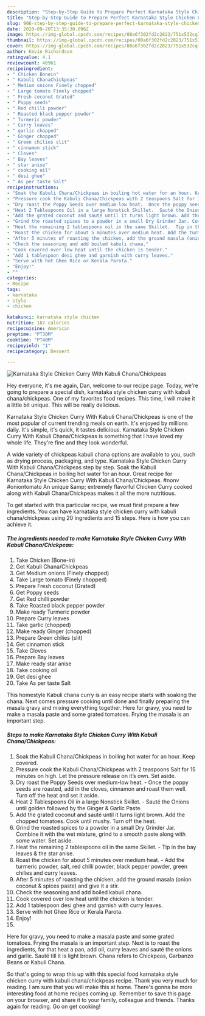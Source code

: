 ```yaml
---
description: "Step-by-Step Guide to Prepare Perfect Karnataka Style Chicken Curry With Kabuli Chana/Chickpeas"
title: "Step-by-Step Guide to Prepare Perfect Karnataka Style Chicken Curry With Kabuli Chana/Chickpeas"
slug: 906-step-by-step-guide-to-prepare-perfect-karnataka-style-chicken-curry-with-kabuli-chana-chickpeas
date: 2020-09-20T13:35:30.096Z
image: https://img-global.cpcdn.com/recipes/08a6f302fd2c2823/751x532cq70/karnataka-style-chicken-curry-with-kabuli-chanachickpeas-recipe-main-photo.jpg
thumbnail: https://img-global.cpcdn.com/recipes/08a6f302fd2c2823/751x532cq70/karnataka-style-chicken-curry-with-kabuli-chanachickpeas-recipe-main-photo.jpg
cover: https://img-global.cpcdn.com/recipes/08a6f302fd2c2823/751x532cq70/karnataka-style-chicken-curry-with-kabuli-chanachickpeas-recipe-main-photo.jpg
author: Kevin Richardson
ratingvalue: 4.1
reviewcount: 46961
recipeingredient:
- " Chicken Bonein"
- " Kabuli ChanaChickpeas"
- " Medium onions Finely chopped"
- " Large tomato Finely chopped"
- " Fresh coconut Grated"
- " Poppy seeds"
- " Red chilli powder"
- " Roasted black pepper powder"
- " Turmeric powder"
- " Curry leaves"
- " garlic chopped"
- " Ginger chopped"
- " Green chilies slit"
- " cinnamon stick"
- " Cloves"
- " Bay leaves"
- " star anise"
- " cooking oil"
- " desi ghee"
- " As per taste Salt"
recipeinstructions:
- "Soak the Kabuli Chana/Chickpeas in boiling hot water for an hour. Keep covered."
- "Pressure cook the Kabuli Chana/Chickpeas with 2 teaspoons Salt for 15 minutes on high. Let the pressure release on it’s own. Set aside."
- "Dry roast the Poppy Seeds over medium-low heat.  Once the poppy seeds are roasted, add in the cloves, cinnamon and roast them well. Turn off the heat and set it aside."
- "Heat 2 Tablespoons Oil in a large Nonstick Skillet.  Sauté the Onions until golden followed by the Ginger &amp; Garlic Paste."
- "Add the grated coconut and sauté until it turns light brown. Add the chopped tomatoes. Cook until mushy. Turn off the heat."
- "Grind the roasted spices to a powder in a small Dry Grinder Jar. Combine it with the wet mixture, grind to a smooth paste along with some water. Set aside."
- "Heat the remaining 2 tablespoons oil in the same Skillet.  Tip in the bay leaves &amp; the star anise."
- "Roast the chicken for about 5 minutes over medium heat. Add the turmeric powder, salt, red chilli powder, black pepper powder, green chilies and curry leaves."
- "After 5 minutes of roasting the chicken, add the ground masala (onion coconut &amp; spices paste) and give it a stir."
- "Check the seasoning and add boiled kabuli chana."
- "Cook covered over low heat until the chicken is tender."
- "Add 1 tablespoon desi ghee and garnish with curry leaves."
- "Serve with hot Ghee Rice or Kerala Parota."
- "Enjoy!"
- ""
categories:
- Recipe
tags:
- karnataka
- style
- chicken

katakunci: karnataka style chicken 
nutrition: 187 calories
recipecuisine: American
preptime: "PT30M"
cooktime: "PT40M"
recipeyield: "1"
recipecategory: Dessert

---
```



![Karnataka Style Chicken Curry With Kabuli Chana/Chickpeas](https://img-global.cpcdn.com/recipes/08a6f302fd2c2823/751x532cq70/karnataka-style-chicken-curry-with-kabuli-chanachickpeas-recipe-main-photo.jpg)

Hey everyone, it's me again, Dan, welcome to our recipe page. Today, we're going to prepare a special dish, karnataka style chicken curry with kabuli chana/chickpeas. One of my favorites food recipes. This time, I will make it a little bit unique. This will be really delicious.

Karnataka Style Chicken Curry With Kabuli Chana/Chickpeas is one of the most popular of current trending meals on earth. It's enjoyed by millions daily. It's simple, it's quick, it tastes delicious. Karnataka Style Chicken Curry With Kabuli Chana/Chickpeas is something that I have loved my whole life. They're fine and they look wonderful.

A wide variety of chickpeas kabuli chana options are available to you, such as drying process, packaging, and type. Karnataka Style Chicken Curry With Kabuli Chana/Chickpeas step by step. Soak the Kabuli Chana/Chickpeas in boiling hot water for an hour. Great recipe for Karnataka Style Chicken Curry With Kabuli Chana/Chickpeas. #nonv #oniontomato An unique &amp;amp; extremely flavorful Chicken Curry cooked along with Kabuli Chana/Chickpeas makes it all the more nutritious.


To get started with this particular recipe, we must first prepare a few ingredients. You can have karnataka style chicken curry with kabuli chana/chickpeas using 20 ingredients and 15 steps. Here is how you can achieve it.

<!--inarticleads1-->

##### The ingredients needed to make Karnataka Style Chicken Curry With Kabuli Chana/Chickpeas:

1. Take  Chicken (Bone-in)
1. Get  Kabuli Chana/Chickpeas
1. Get  Medium onions (Finely chopped)
1. Take  Large tomato (Finely chopped)
1. Prepare  Fresh coconut (Grated)
1. Get  Poppy seeds
1. Get  Red chilli powder
1. Take  Roasted black pepper powder
1. Make ready  Turmeric powder
1. Prepare  Curry leaves
1. Take  garlic (chopped)
1. Make ready  Ginger (chopped)
1. Prepare  Green chilies (slit)
1. Get  cinnamon stick
1. Take  Cloves
1. Prepare  Bay leaves
1. Make ready  star anise
1. Take  cooking oil
1. Get  desi ghee
1. Take  As per taste Salt


This homestyle Kabuli chana curry is an easy recipe starts with soaking the chana. Next comes pressure cooking until done and finally preparing the masala gravy and mixing everything together. Here for gravy, you need to make a masala paste and some grated tomatoes. Frying the masala is an important step. 

<!--inarticleads2-->

##### Steps to make Karnataka Style Chicken Curry With Kabuli Chana/Chickpeas:

1. Soak the Kabuli Chana/Chickpeas in boiling hot water for an hour. Keep covered.
1. Pressure cook the Kabuli Chana/Chickpeas with 2 teaspoons Salt for 15 minutes on high. Let the pressure release on it’s own. Set aside.
1. Dry roast the Poppy Seeds over medium-low heat.  - Once the poppy seeds are roasted, add in the cloves, cinnamon and roast them well. Turn off the heat and set it aside.
1. Heat 2 Tablespoons Oil in a large Nonstick Skillet.  - Sauté the Onions until golden followed by the Ginger &amp; Garlic Paste.
1. Add the grated coconut and sauté until it turns light brown. Add the chopped tomatoes. Cook until mushy. Turn off the heat.
1. Grind the roasted spices to a powder in a small Dry Grinder Jar. Combine it with the wet mixture, grind to a smooth paste along with some water. Set aside.
1. Heat the remaining 2 tablespoons oil in the same Skillet.  - Tip in the bay leaves &amp; the star anise.
1. Roast the chicken for about 5 minutes over medium heat. - Add the turmeric powder, salt, red chilli powder, black pepper powder, green chilies and curry leaves.
1. After 5 minutes of roasting the chicken, add the ground masala (onion coconut &amp; spices paste) and give it a stir.
1. Check the seasoning and add boiled kabuli chana.
1. Cook covered over low heat until the chicken is tender.
1. Add 1 tablespoon desi ghee and garnish with curry leaves.
1. Serve with hot Ghee Rice or Kerala Parota.
1. Enjoy!
1. 


Here for gravy, you need to make a masala paste and some grated tomatoes. Frying the masala is an important step. Next is to roast the ingredients, for that heat a pan, add oil, curry leaves and sauté the onions and garlic. Sauté till it is light brown. Chana refers to Chickpeas, Garbanzo Beans or Kabuli Chana. 

So that's going to wrap this up with this special food karnataka style chicken curry with kabuli chana/chickpeas recipe. Thank you very much for reading. I am sure that you will make this at home. There's gonna be more interesting food at home recipes coming up. Remember to save this page on your browser, and share it to your family, colleague and friends. Thanks again for reading. Go on get cooking!
